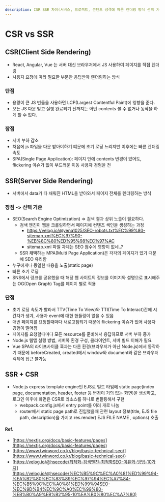 ```yaml
---
description: CSR SSR 차이(서비스, 프로젝트, 콘텐츠 성격에 따른 렌더링 방식 선택 기준)
---
```


# CSR vs SSR

## CSR(Client Side Rendering)

* React, Angular, Vue 는 서버 대신 브라우저에서 JS 사용하여 페이지를 직접 렌더링
* 사용자 요청에 따라 필요한 부분만 응답받아 렌더링하는 방식

### 단점

* 용량이 큰 JS 번들을 사용하면 LCP(Largest Contentful Paint)에 영향을 준다.
* 모든 JS 다운 받고 실행 완료되기 전까지는 어떤 contents 볼 수 없거나 동작을 하게 할 수 없다.

### 장점

* 서버 부하 감소
* 처음에 js 파일을 다운 받아야하기 떄문에 초기 로딩 느리지만 이후에는 빠른 렌더링 속도
* SPA(Single Page Application): 페이지 안에 contents 변경이 있어도, flickering 이슈가 없이 부드러운 이동 사용자 경험을 전



## SSR(Server Side Rendering)

* 서버에서 data가 다 채워진 HTML을 받아와서 페이지 전체를 렌더링하는 방식

### 장점 -> 선택 기준

* SEO(Search Engine Optimization) => 검색 결과 상위 노출이 필요하다.
  * 검색 엔진이 웹을 크롤링하면서 페이지에 컨텐츠 색인을 생성하는 과정
    * https://velog.io/@yena1025/SEO-robots.txt%EC%99%80-sitemap.xml%EC%97%90-%EB%8C%80%ED%95%98%EC%97%AC
    * sitemap.xml 파일 자체는 SEO 점수에 영향이 없네..?
  * SSR 채택하는 MPA(Multi Page Application)은 각각의 페이지가 있기 때문에 SEO 유리함
* 누구에게나 동일한 내용을 노출(static page)
* 빠른 초기 로딩
* SNS에서 링크를 공유했을 때 해당 웹 사이트의 정보를 이미지와 설명으로 표시해주는 OG(Open Graph) Tag를 페이지 별로 적용

### 단점

* 초기 로딩 속도가 빨라서 TTV(Time To View)와 TTI(Time To Interact)간에 시간차가 생겨, 사용자 event에 대한 핸들링이 없을 수 있음
* 매번 페이지를 요청할때마다 새로고침되기 때문에 flickering 이슈가 있어 사용자 경험이 떨어짐
* 페이지를 요청할때마다 모든 resource를 준비해서 응답하므로 서버 부하 증가
* Node.js 웹앱 실행 방법, 서버쪽 환경 구성, 클라이언트, 서버 빌드 이해가 필요
* Vue SPA의 라이프사이클 훅과는 다른 환경(브라우저가 아닌 Node.js)에서 동작하기 때문에 beforeCreated, created에서 window와 document와 같은 브라우저 객체에 접근 불가능

## SSR + CSR

* Node.js express template engine인 EJS로 빌드 타임에 static page(index page, documentation, header, footer 등 변경이 거의 없는 화면)을 생성하고,\
  로그인 이후에 화면은 CSR로 리소스를 하나로 번들링해서 구현
  * webpack.config.js에서 entry point를 여러 개로 나눔
  * router에서 static page path로 진입했을때 관련 layout 정보(title, EJS file path, description)을 가지고 res.render(  EJS FILE NAME , options) 호출



#### Ref.

* [https://nextjs.org/docs/basic-features/pages](https://nextjs.org/docs/basic-features/pages)
* [https://www.twinword.co.kr/blog/basic-technical-seo/](https://www.twinword.co.kr/blog/basic-technical-seo/)
* [https://velog.io/@hsecode/최적화-검색엔진-최적화SEO-이유와-방법-10가지](https://velog.io/@hsecode/%EC%B5%9C%EC%A0%81%ED%99%94-%EA%B2%80%EC%83%89%EC%97%94%EC%A7%84-%EC%B5%9C%EC%A0%81%ED%99%94SEO-%EC%9D%B4%EC%9C%A0%EC%99%80-%EB%B0%A9%EB%B2%95-10%EA%B0%80%EC%A7%80)
